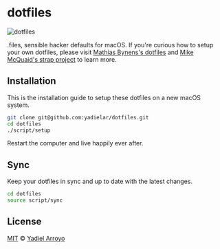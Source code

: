 # dotfiles

![dotfiles](https://cloud.githubusercontent.com/assets/499192/8982779/ab19893e-36c4-11e5-975b-86be2af72d86.png)

.files, sensible hacker defaults for macOS. If you're curious how to setup your own dotfiles, please visit [Mathias Bynens's dotfiles](https://github.com/mathiasbynens/dotfiles) and [Mike McQuaid's strap project](https://github.com/mikemcquaid/strap) to learn more.

## Installation

This is the installation guide to setup these dotfiles on a new macOS system.

```sh
git clone git@github.com:yadielar/dotfiles.git
cd dotfiles
./script/setup
```

Restart the computer and live happily ever after.

## Sync

Keep your dotfiles in sync and up to date with the latest changes.

```sh
cd dotfiles
source script/sync
```

## License

[MIT](LICENSE) © [Yadiel Arroyo](https://yadielar.com)
